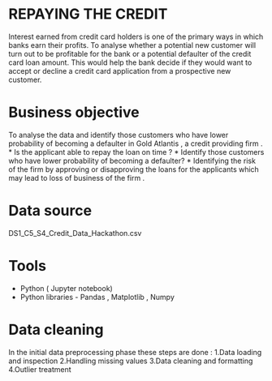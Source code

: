 # REPAYING THE CREDIT
Interest earned from credit card holders is one of the primary ways in which banks earn their profits. To analyse whether a potential new customer will turn out to be profitable for the bank or a potential defaulter of the credit card loan amount. This would help the bank decide if they would want to accept or decline a credit card application from a prospective new customer.

# Business objective
To analyse the data and identify those customers who have lower probability of becoming a defaulter in Gold Atlantis , a credit providing firm .
    * Is the applicant able to repay the loan on time ?
    * Identify those customers who have lower probability of becoming a defaulter?
    * Identifying the risk of the firm by approving or disapproving the loans for the applicants which may lead to loss of   business of the firm .
# Data source
DS1_C5_S4_Credit_Data_Hackathon.csv
# Tools
* Python ( Jupyter notebook)
* Python libraries - Pandas , Matplotlib , Numpy
# Data cleaning
In the initial data preprocessing phase these steps are done :
1.Data loading and inspection
2.Handling missing values
3.Data cleaning and formatting
4.Outlier treatment
